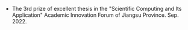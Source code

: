- The 3rd prize of excellent thesis in the "Scientific Computing and Its Application" Academic Innovation Forum of Jiangsu
Province. Sep. 2022.

